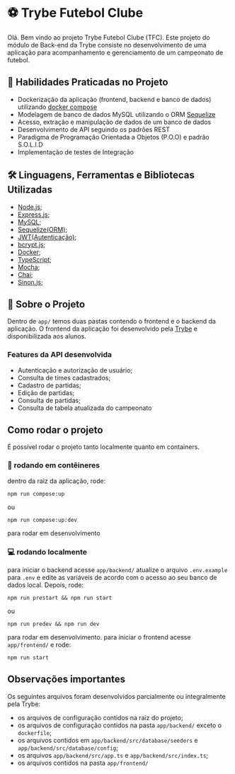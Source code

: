 # :soccer: Trybe Futebol Clube

Olá. Bem vindo ao projeto Trybe Futebol Clube (TFC). Este projeto do módulo de Back-end da Trybe consiste no desenvolvimento de uma aplicação para acompanhamento e gerenciamento de um campeonato de futebol.

## :rocket: Habilidades Praticadas no Projeto
- Dockerização da aplicação (frontend, backend e banco de dados) utilizando [docker compose](https://docs.docker.com/compose/)
- Modelagem de banco de dados MySQL utilizando o ORM [Sequelize](https://sequelize.org/)
- Acesso, extração e manipulação de dados de um banco de dados
- Desenvolvimento de API seguindo os padrões REST 
- Paradigma de Programação Orientada a Objetos (P.O.O) e padrão S.O.L.I.D
- Implementação de testes de Integração

## 🛠️ Linguagens, Ferramentas e Bibliotecas Utilizadas
-   [Node.js](https://nodejs.org/en/);
-   [Express.js](https://expressjs.com/);
-   [MySQL](https://www.mysql.com/);
-   [Sequelize(ORM)](https://sequelize.org/);
-   [JWT(Autenticação)](https://jwt.io/);
-   [bcrypt.js](https://github.com/kelektiv/node.bcrypt.js#readme);
-   [Docker](https://www.docker.com/);
-   [TypeScript](https://www.typescriptlang.org/);
-   [Mocha](https://mochajs.org/);
-   [Chai](https://www.chaijs.com/);
-   [Sinon.js](https://sinonjs.org/);

## :book: Sobre o Projeto
Dentro de `app/` temos duas pastas contendo o frontend e o backend da aplicação. 
O frontend da aplicação foi desenvolvido pela [Trybe](https://www.betrybe.com/) e disponibilizada aos alunos.
### Features da API desenvolvida
- Autenticação e autorização de usuário;
- Consulta de times cadastrados;
- Cadastro de partidas;
- Edição de partidas;
- Consulta de partidas;
- Consulta de tabela atualizada do campeonato
## Como rodar o projeto
É possível rodar o projeto tanto localmente quanto em containers.

### :whale: rodando em contêineres
dentro da raiz da aplicação, rode: 
```shell
npm run compose:up
``` 
ou
 ```shell
 npm run compose:up:dev
```
para rodar em desenvolvimento
### :computer: rodando localmente
para iniciar o backend acesse `app/backend/`
atualize o arquivo `.env.example` para `.env` e edite as variáveis de acordo com o acesso ao seu banco de dados local.
Depois, rode:
```shell
npm run prestart && npm run start
```
ou 
```shell
npm run predev && npm run dev
```
para rodar em desenvolvimento.
para iniciar o frontend acesse `app/frontend/` e rode:
```shell
npm run start
```

## Observações importantes
Os seguintes arquivos foram desenvolvidos parcialmente ou integralmente pela Trybe:
- os arquivos de configuração contidos na raiz do projeto;
- os arquivos de configuração contidos na pasta `app/backend/` exceto o `dockerfile`;
- os arquivos contidos em `app/backend/src/database/seeders` e `app/backend/src/database/config`;
- os arquivos `app/backend/src/app.ts` e `app/backend/src/index.ts`;
- os arquivos contidos na pasta `app/frontend/`
